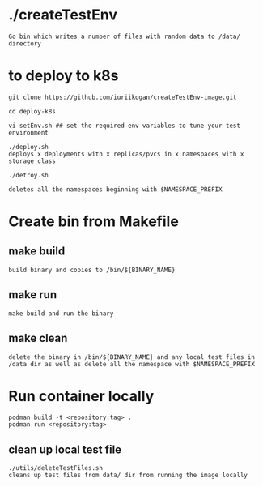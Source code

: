 # ./createTestEnv
    Go bin which writes a number of files with random data to /data/ directory


# to deploy to k8s 

    git clone https://github.com/iuriikogan/createTestEnv-image.git

    cd deploy-k8s

    vi setEnv.sh ## set the required env variables to tune your test environment

    ./deploy.sh
    deploys x deployments with x replicas/pvcs in x namespaces with x storage class 

    ./detroy.sh 
  
    deletes all the namespaces beginning with $NAMESPACE_PREFIX

# Create bin from Makefile 

## make build 
    build binary and copies to /bin/${BINARY_NAME}

## make run
    make build and run the binary

## make clean
    delete the binary in /bin/${BINARY_NAME} and any local test files in /data dir as well as delete all the namespace with $NAMESPACE_PREFIX

# Run container locally
    podman build -t <repository:tag> .
    podman run <repository:tag>

## clean up local test file
  
    ./utils/deleteTestFiles.sh
    cleans up test files from data/ dir from running the image locally
